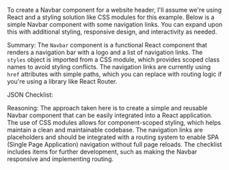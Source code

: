 To create a Navbar component for a website header, I'll assume we're using React and a styling solution like CSS modules for this example. Below is a simple Navbar component with some navigation links. You can expand upon this with additional styling, responsive design, and interactivity as needed.



Summary:
The `Navbar` component is a functional React component that renders a navigation bar with a logo and a list of navigation links. The `styles` object is imported from a CSS module, which provides scoped class names to avoid styling conflicts. The navigation links are currently using `href` attributes with simple paths, which you can replace with routing logic if you're using a library like React Router.

JSON Checklist:

Reasoning:
The approach taken here is to create a simple and reusable Navbar component that can be easily integrated into a React application. The use of CSS modules allows for component-scoped styling, which helps maintain a clean and maintainable codebase. The navigation links are placeholders and should be integrated with a routing system to enable SPA (Single Page Application) navigation without full page reloads. The checklist includes items for further development, such as making the Navbar responsive and implementing routing.